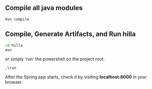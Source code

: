 ## Compile all java modules
`mvn compile`

## Compile, Generate Artifacts, and Run hilla
```bash
cd hilla
mvn
```

or simply 'run' the powershell on the project root. 
```
.\run 
```

After the Spring app starts, check it by visiting **localhost:8000** in your browser.